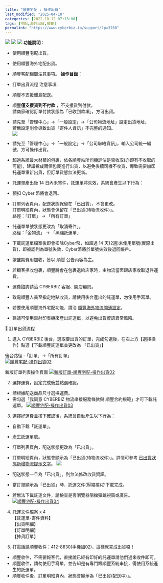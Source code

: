 ```yaml
---
title: "順豐宅配 : 操作出貨"
last_modified: "2025-04-10"
categories: [2022-10-12 07:13:00]
tags: [宅配,海外出貨,順豐]
permalink: "https://www.cyberbiz.io/support/?p=3760"
---
```


![](https://www.cyberbiz.io/support/wp-content/uploads/適用站別.png)
[![](https://www.cyberbiz.io/support/wp-content/uploads/台灣站.png)](https://www.cyberbiz.io/support/?page_id=2490)
[![](https://www.cyberbiz.io/support/wp-content/uploads/北美站.png)](https://www.cyberbiz.io/support/?page_id=9206)
**功能說明：**  

* 使用順豐宅配出貨。
* 使用順豐海外宅配出貨。 
* 順豐宅配相關注意事項。
**操作目錄：**

* 訂單出貨流程
注意事項:  

* 順豐不支援離島配送。
* 順豐**僅支援貨到不付款** ，不支援貨到付款。  
請商家確認訂單付款狀態為「已收到款項」，方可出貨。

* 請先至「管理中心」→「一般設定」→「公司物流地址」設定出貨地址，  
若無設定則會導致出貨「寄件人資訊」不完整的通知。  
[![](https://www.cyberbiz.io/support/wp-content/uploads/公司物流地址設置.png)](https://www.cyberbiz.io/support/wp-content/uploads/公司物流地址設置.png)

* 請先至「管理中心」→「一般設定」→「公司聯絡資訊」，輸入公司統一編號，方可操作出貨。
* 超過系統最大材積的包裹，依各順豐站所司機評估是否收取(亦即有不收取的可能)，建議拆成兩個包裹進行出貨，以避免後續司機不收貨，導致需要加印托運單重新出貨，但訂單貨態無法更新。
* 託運單產出後 14 日內未寄件，託運單將失效，系統會產生以下行為： 
* 預扣 Cyber 幣將會退回。
* 訂單列表頁內，配送狀態保留在「已出貨」，不會更改。  
訂單明細頁內，狀態會保留在「已出貨(待物流收件)」。  
路徑：「訂單」 → 「所有訂單」

* 託運單單號狀態更改為「取消寄件」。  
路徑：「金物流」 → 「黑貓託運單」

* 下載託運單檔案後即會扣除Cyber幣，如超過 14 天(2週)未使用單號(實際出貨)，即被認列為單號失效，Cyber幣將於單號失效後退回帳戶。
* 繁盛期費用加收，皆以 順豐 公告內容為主。
* 若顧客拒收包裹，順豐將會在包裹退給店家時，由物流當面跟店家收取退件運費。
* 運費諮詢請洽 CYBERBIZ 客服、開店顧問。
* 致電順豐人員至指定地點收貨，請使用後台產出的託運單，勿使用手寫單。
* 若要使用順豐海外宅配功能，請洽 [順豐海外物流開通設定](https://www.cyberbiz.io/support/?p=8060)。
* 建議可使用雷射印表機來產出託運單，以避免出貨資訊異常風險。

📌 訂單出貨流程  

1. 進入 CYBERBIZ 後台，選取要出貨的訂單，完成勾選後，在右上方【選擇操作】點選【下載順豐託運單並更改為 「已出貨」】   

後台路徑 :「訂單」→「所有訂單」  
[![順豐宅配-操作出貨02](https://www.cyberbiz.io/support/wp-content/uploads/順豐宅配-操作出貨02.png)](https://www.cyberbiz.io/support/wp-content/uploads/順豐宅配-操作出貨02.png)


新版訂單列表操作頁面 [![新版訂單-順豐宅配-操作出貨02](https://www.cyberbiz.io/support/wp-content/uploads/新版訂單-順豐宅配-操作出貨02.png)](https://www.cyberbiz.io/support/wp-content/uploads/新版訂單-順豐宅配-操作出貨02.png)



2. 選擇運費，設定完成後並點選確認。  

* 請根據配送商品尺寸選擇運費。
* 需勾選「我同意 CYBERBIZ 物流串接服務條款與 順豐合約規範」才可下載託運單。
[![順豐宅配-操作出貨03](https://www.cyberbiz.io/support/wp-content/uploads/順豐宅配-操作出貨03.png)](https://www.cyberbiz.io/support/wp-content/uploads/順豐宅配-操作出貨03.png)



3. 選擇好運費並按下確認後，系統會自動產生以下行為：  

* 自動下載「託運單」。
* 產生託運單號。
* 訂單列表頁內，配送狀態更改為「已出貨」。
* 訂單明細頁內，狀態會顯示為「已出貨(待物流收件)」。詳情可參考 [已出貨狀態新增物流提示文字](https://www.cyberbiz.io/support/?p=48029)。
![](https://www.cyberbiz.io/support/wp-content/uploads/fountain-pen.png)  


* 配送狀態一旦為「已出貨」，則無法修改收貨資訊。
* 當訂單顯示為「已出貨」時，託運文件(壓縮檔)亦下載完成。
* 若無法下載託運文件，請檢查是否瀏覽器阻擋彈跳視窗或廣告。
[![順豐宅配-操作出貨04](https://www.cyberbiz.io/support/wp-content/uploads/順豐宅配-操作出貨04.png)](https://www.cyberbiz.io/support/wp-content/uploads/順豐宅配-操作出貨04.png)




4. 託運文件檔案 x 4  
【託運單-寄件資料】  
【出貨明細】  
【訂單明細】  
【揀貨訂單】




5. 打電話請順豐收件：412-8830(手機加02)，這樣就完成出貨囉！  

* 順豐收件，不需要報客代，直接說已經有印好的託運單請他們過來收件即可。
* 順豐收件，請勿使用手寫單，並告知是有專門跟順豐系統串接，得使用系統產生的託運單。
* 順豐收件後，訂單明細頁內，狀態會顯示為「已出貨(配送中)」。



